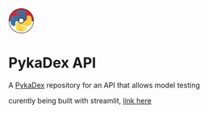 <img src="assets/icon.png" width="50" height="50">

# PykaDex API

A [PykaDex](https://github.com/PykaDex) repository for an API that allows model testing

curently being built with streamlit, [link here](https://share.streamlit.io/pykadex/pykadex_api/main)

